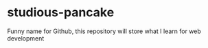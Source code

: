 # studious-pancake
Funny name for Github, this repository will store what I learn for web development  

